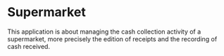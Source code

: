 # Supermarket
This application is about managing  the cash collection activity of a supermarket, more precisely the edition of receipts and the recording of cash received.
